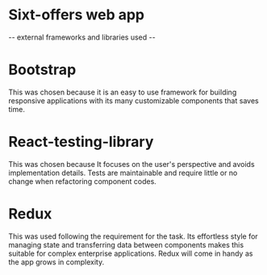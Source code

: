 # Sixt-offers web app

-- external frameworks and libraries used --

# Bootstrap

This was chosen because it is an easy to use framework for building responsive applications with its many customizable components that saves time.

# React-testing-library

This was chosen because It focuses on the user's perspective and avoids implementation details. Tests are maintainable and require little or no change when refactoring component codes.

# Redux

This was used following the requirement for the task. Its effortless style for managing state and transferring data between components makes this suitable for complex enterprise applications. Redux will come in handy as the app grows in complexity.
